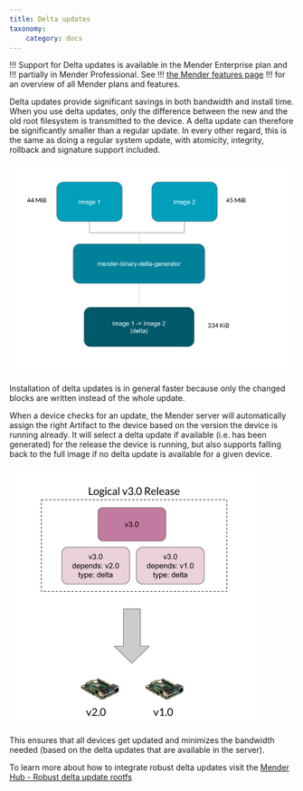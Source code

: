 ```yaml
---
title: Delta updates
taxonomy:
    category: docs
---
```


!!! Support for Delta updates is available in the Mender Enterprise plan and
!!! partially in Mender Professional. See
!!! [the Mender features page](https://mender.io/plans/features?target=_blank)
!!! for an overview of all Mender plans and features.

Delta updates provide significant savings in both bandwidth and install time.
When you use delta updates, only the difference between the new and the old root
filesystem is transmitted to the device. A delta update can therefore be
significantly smaller than a regular update. In every other regard, this is the
same as doing a regular system update, with atomicity, integrity, rollback and
signature support included.


![Delta update generation](image0.png)


Installation of delta updates is in general faster because only the changed
blocks are written instead of the whole update.

When a device checks for an update, the Mender server will automatically assign
the right Artifact to the device based on the version the device is running
already. It will select a delta update if available (i.e. has been generated)
for the release the device is running, but also supports falling back to the
full image if no delta update is available for a given device.

![Delta update assignment](image1.png)

This ensures that all devices get updated and minimizes the bandwidth needed
(based on the delta updates that are available in the server).

To learn more about how to integrate robust delta updates visit the
[Mender Hub - Robust delta update rootfs](https://hub.mender.io/t/robust-delta-update-rootfs/1144?target=_blank)

